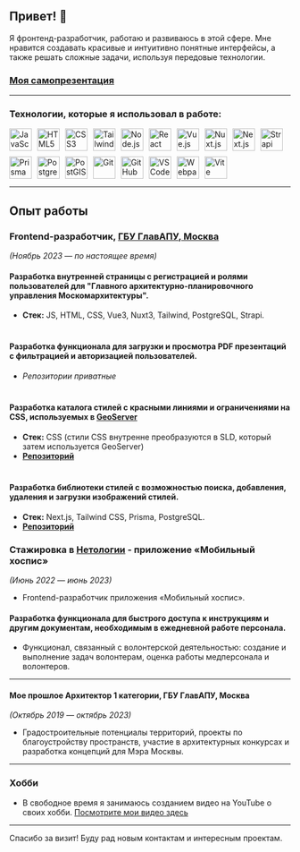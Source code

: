 ## Привет! 👋

Я фронтенд-разработчик, работаю и развиваюсь в этой сфере.
Мне нравится создавать красивые и интуитивно понятные интерфейсы,
а также решать сложные задачи, используя передовые технологии.

### [Моя самопрезентация](https://drive.google.com/file/d/1tnZ92hUBHMFMdt0BfXgeZsQQTcueZPSJ/view?usp=share_link)

---

### Технологии, которые я использовал в работе:

  <div style="display: flex; gap: 10px; flex-wrap: wrap;">
    <img src="https://img.shields.io/badge/JavaScript-F7DF1E?style=for-the-badge&logo=javascript&logoColor=black" alt="JavaScript" height="40">
    <img src="https://img.shields.io/badge/HTML5-E34F26?style=for-the-badge&logo=html5&logoColor=white" alt="HTML5" height="40">
    <img src="https://img.shields.io/badge/CSS3-1572B6?style=for-the-badge&logo=css3&logoColor=white" alt="CSS3" height="40">
    <img src="https://img.shields.io/badge/Tailwind_CSS-38B2AC?style=for-the-badge&logo=tailwind-css&logoColor=white" alt="Tailwind CSS" height="40">
    <img src="https://img.shields.io/badge/Node.js-339933?style=for-the-badge&logo=node.js&logoColor=white" alt="Node.js" height="40">
    <img src="https://img.shields.io/badge/React-61DAFB?style=for-the-badge&logo=react&logoColor=black" alt="React" height="40">
    <img src="https://img.shields.io/badge/Vue.js-4FC08D?style=for-the-badge&logo=vue.js&logoColor=white" alt="Vue.js" height="40">
    <img src="https://img.shields.io/badge/Nuxt.js-00C58E?style=for-the-badge&logo=nuxt.js&logoColor=white" alt="Nuxt.js" height="40">
    <img src="https://img.shields.io/badge/Next.js-000000?style=for-the-badge&logo=next.js&logoColor=white" alt="Next.js" height="40">
    <img src="https://img.shields.io/badge/Strapi-2F2E8B?style=for-the-badge&logo=strapi&logoColor=white" alt="Strapi" height="40">
    <img src="https://img.shields.io/badge/Prisma-2D3748?style=for-the-badge&logo=prisma&logoColor=white" alt="Prisma" height="40">
    <img src="https://img.shields.io/badge/PostgreSQL-336791?style=for-the-badge&logo=postgresql&logoColor=white" alt="PostgreSQL" height="40">
    <img src="https://img.shields.io/badge/PostGIS-025E8C?style=for-the-badge&logo=postgis&logoColor=white" alt="PostGIS" height="40">
    <img src="https://img.shields.io/badge/Git-F05032?style=for-the-badge&logo=git&logoColor=white" alt="Git" height="40">
    <img src="https://img.shields.io/badge/GitHub-181717?style=for-the-badge&logo=github&logoColor=white" alt="GitHub" height="40">
    <img src="https://img.shields.io/badge/VS%20Code-007ACC?style=for-the-badge&logo=visual-studio-code&logoColor=white" alt="VS Code" height="40">
    <img src="https://img.shields.io/badge/Webpack-8DD6F9?style=for-the-badge&logo=webpack&logoColor=black" alt="Webpack" height="40">
    <img src="https://img.shields.io/badge/Vite-646CFF?style=for-the-badge&logo=vite&logoColor=white" alt="Vite" height="40">
  </div>

---

## Опыт работы

### Frontend-разработчик, [ГБУ ГлавАПУ, Москва](http://www.glavapu-mos.ru/)

_(Ноябрь 2023 — по настоящее время)_

#### Разработка внутренней страницы с регистрацией и ролями пользователей для "Главного архитектурно-планировочного управления Москомархитектуры".

- **Стек:** JS, HTML, CSS, Vue3, Nuxt3, Tailwind, PostgreSQL, Strapi.

#

#### Разработка функционала для загрузки и просмотра PDF презентаций с фильтрацией и авторизацией пользователей.

- _Репозитории приватные_

#

#### Разработка каталога стилей с красными линиями и ограничениями на CSS, используемых в [GeoServer](https://geoserver.org/)

- **Стек:** CSS (стили CSS внутренне преобразуются в SLD, который затем используется GeoServer)
- [**Репозиторий**](https://github.com/Antikab/geoserver)

#

#### Разработка библиотеки стилей с возможностью поиска, добавления, удаления и загрузки изображений стилей.

- **Стек:** Next.js, Tailwind CSS, Prisma, PostgreSQL.
- [**Репозиторий**](https://github.com/Antikab/geostyle)

### Стажировка в [Нетологии](https://www.netology.ru/) - приложение «Мобильный хоспис»

_(Июнь 2022 — июнь 2023)_

- Frontend-разработчик приложения «Мобильный хоспис».

#### Разработка функционала для быстрого доступа к инструкциям и другим документам, необходимым в ежедневной работе персонала.

- Функционал, связанный с волонтерской деятельностью: создание и выполнение задач волонтерам, оценка работы медперсонала и волонтеров.

---

#### Мое прошлое Архитектор 1 категории, ГБУ ГлавАПУ, Москва

_(Октябрь 2019 — октябрь 2023)_

- Градостроительные потенциалы территорий, проекты по благоустройству пространств, участие в архитектурных конкурсах и разработка концепций для Мэра Москвы.

---

### Хобби

- В свободное время я занимаюсь созданием видео на YouTube о своих хобби. [Посмотрите мои видео здесь](https://www.youtube.com/@proArs13)

---

Спасибо за визит! Буду рад новым контактам и интересным проектам.
